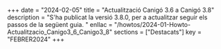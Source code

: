 +++
date        = "2024-02-05"
title       = "Actualització Canigó 3.6 a Canigó 3.8"
description = "S'ha publicat la versió 3.8.0, per a actualitzar seguir els passos de la següent guia. "
enllac      = "/howtos/2024-01-Howto-Actualitzacio_Canigo3_6_Canigo3_8"
sections    = ["Destacats"]
key         = "FEBRER2024"
+++
